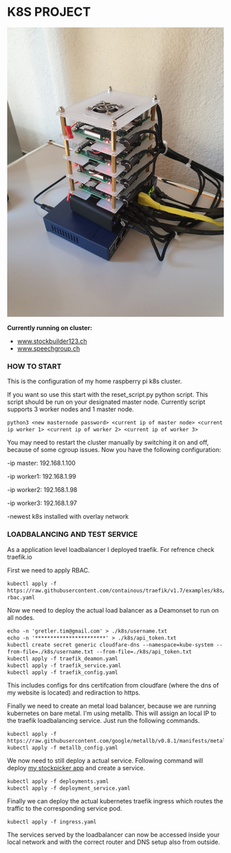 # K8S PROJECT

![alt text](https://github.com/tthebst/k8s/blob/master/image_of_cluster.jpeg "Logo Title Text 1")



**Currently running on cluster:**
- www.stockbuilder123.ch
- www.speechgroup.ch

### HOW TO START

This is the configuration of my home raspberry pi k8s cluster.

If you want so use this start with the reset_script.py python script.
This script should be run on your designated master node. Currently script supports 3 worker nodes and 1 master node.

```
python3 <new masternode password> <current ip of master node> <current ip worker 1> <current ip of worker 2> <current ip of worker 3>
```

You may need to restart the cluster manually by switching it on and off, because of some cgroup issues. 
Now you have the following configuration:

-ip master: 192.168.1.100

-ip worker1: 192.168.1.99

-ip worker2: 192.168.1.98

-ip worker3: 192.168.1.97

-newest k8s installed with overlay network

### LOADBALANCING AND TEST SERVICE

As a application level loadbalancer I deployed traefik. For refrence check traefik.io

First we need to apply RBAC.
```
kubectl apply -f https://raw.githubusercontent.com/containous/traefik/v1.7/examples/k8s/traefik-rbac.yaml
```
Now we need to deploy the actual load balancer as a Deamonset to run on all nodes.
```
echo -n 'gretler.tim@gmail.com' > ./k8s/username.txt
echo -n '***********************' > ./k8s/api_token.txt
kubectl create secret generic cloudfare-dns --namespace=kube-system --from-file=./k8s/username.txt --from-file=./k8s/api_token.txt
kubectl apply -f traefik_deamon.yaml
kubectl apply -f traefik_service.yaml
kubectl apply -f traefik_config.yaml
```
This includes configs for dns certifcation from cloudfare (where the dns of my website is located) and rediraction to https.

Finally we need to create an metal load balancer, because we are running kubernetes on bare metal. I'm using metallb. This will assign an local IP to the traefik loadbalancing service. Just run the following commands.
```
kubectl apply -f https://raw.githubusercontent.com/google/metallb/v0.8.1/manifests/metallb.yaml
kubectl apply -f metallb_config.yaml
```

We now need to still deploy a actual service. Following command will deploy [my stockpicker app](https://github.com/tthebst/stock_picker) and create a service.

```
kubectl apply -f deployments.yaml
kubectl apply -f deployment_service.yaml
```

Finally we can deploy the actual kubernetes traefik ingress which routes the traffic to the corresponding service pod. 
```
kubectl apply -f ingress.yaml
```


The services served by the loadbalancer can now be accessed inside your local network and with the correct router and DNS setup also from outside.



